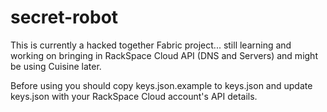 secret-robot
============

This is currently a hacked together Fabric project... still learning and working on bringing in RackSpace Cloud API (DNS and Servers) and might be using Cuisine later.

Before using you should copy keys.json.example to keys.json and update keys.json with your RackSpace Cloud account's API details.